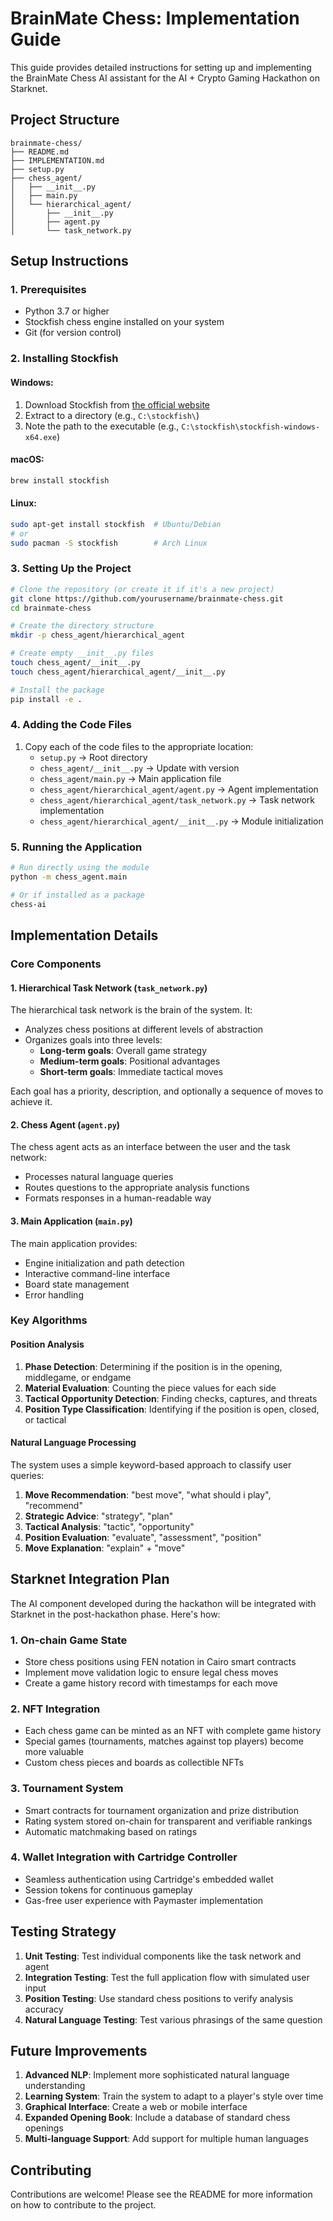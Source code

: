 # BrainMate Chess: Implementation Guide

This guide provides detailed instructions for setting up and implementing the BrainMate Chess AI assistant for the AI + Crypto Gaming Hackathon on Starknet.

## Project Structure

```
brainmate-chess/
├── README.md
├── IMPLEMENTATION.md
├── setup.py
├── chess_agent/
│   ├── __init__.py
│   ├── main.py
│   └── hierarchical_agent/
│       ├── __init__.py
│       ├── agent.py
│       └── task_network.py
```

## Setup Instructions

### 1. Prerequisites

- Python 3.7 or higher
- Stockfish chess engine installed on your system
- Git (for version control)

### 2. Installing Stockfish

#### Windows:
1. Download Stockfish from [the official website](https://stockfishchess.org/download/)
2. Extract to a directory (e.g., `C:\stockfish\`)
3. Note the path to the executable (e.g., `C:\stockfish\stockfish-windows-x64.exe`)

#### macOS:
```bash
brew install stockfish
```

#### Linux:
```bash
sudo apt-get install stockfish  # Ubuntu/Debian
# or
sudo pacman -S stockfish        # Arch Linux
```

### 3. Setting Up the Project

```bash
# Clone the repository (or create it if it's a new project)
git clone https://github.com/yourusername/brainmate-chess.git
cd brainmate-chess

# Create the directory structure
mkdir -p chess_agent/hierarchical_agent

# Create empty __init__.py files
touch chess_agent/__init__.py
touch chess_agent/hierarchical_agent/__init__.py

# Install the package
pip install -e .
```

### 4. Adding the Code Files

1. Copy each of the code files to the appropriate location:
   - `setup.py` → Root directory
   - `chess_agent/__init__.py` → Update with version
   - `chess_agent/main.py` → Main application file
   - `chess_agent/hierarchical_agent/agent.py` → Agent implementation
   - `chess_agent/hierarchical_agent/task_network.py` → Task network implementation
   - `chess_agent/hierarchical_agent/__init__.py` → Module initialization

### 5. Running the Application

```bash
# Run directly using the module
python -m chess_agent.main

# Or if installed as a package
chess-ai
```

## Implementation Details

### Core Components

#### 1. Hierarchical Task Network (`task_network.py`)

The hierarchical task network is the brain of the system. It:

- Analyzes chess positions at different levels of abstraction
- Organizes goals into three levels:
  - **Long-term goals**: Overall game strategy
  - **Medium-term goals**: Positional advantages 
  - **Short-term goals**: Immediate tactical moves

Each goal has a priority, description, and optionally a sequence of moves to achieve it.

#### 2. Chess Agent (`agent.py`)

The chess agent acts as an interface between the user and the task network:

- Processes natural language queries
- Routes questions to the appropriate analysis functions
- Formats responses in a human-readable way

#### 3. Main Application (`main.py`)

The main application provides:

- Engine initialization and path detection
- Interactive command-line interface
- Board state management
- Error handling

### Key Algorithms

#### Position Analysis

1. **Phase Detection**: Determining if the position is in the opening, middlegame, or endgame
2. **Material Evaluation**: Counting the piece values for each side
3. **Tactical Opportunity Detection**: Finding checks, captures, and threats
4. **Position Type Classification**: Identifying if the position is open, closed, or tactical

#### Natural Language Processing

The system uses a simple keyword-based approach to classify user queries:

1. **Move Recommendation**: "best move", "what should i play", "recommend"
2. **Strategic Advice**: "strategy", "plan" 
3. **Tactical Analysis**: "tactic", "opportunity"
4. **Position Evaluation**: "evaluate", "assessment", "position"
5. **Move Explanation**: "explain" + "move"

## Starknet Integration Plan

The AI component developed during the hackathon will be integrated with Starknet in the post-hackathon phase. Here's how:

### 1. On-chain Game State

- Store chess positions using FEN notation in Cairo smart contracts
- Implement move validation logic to ensure legal chess moves
- Create a game history record with timestamps for each move

### 2. NFT Integration

- Each chess game can be minted as an NFT with complete game history
- Special games (tournaments, matches against top players) become more valuable
- Custom chess pieces and boards as collectible NFTs

### 3. Tournament System

- Smart contracts for tournament organization and prize distribution
- Rating system stored on-chain for transparent and verifiable rankings
- Automatic matchmaking based on ratings

### 4. Wallet Integration with Cartridge Controller

- Seamless authentication using Cartridge's embedded wallet
- Session tokens for continuous gameplay
- Gas-free user experience with Paymaster implementation

## Testing Strategy

1. **Unit Testing**: Test individual components like the task network and agent
2. **Integration Testing**: Test the full application flow with simulated user input
3. **Position Testing**: Use standard chess positions to verify analysis accuracy
4. **Natural Language Testing**: Test various phrasings of the same question

## Future Improvements

1. **Advanced NLP**: Implement more sophisticated natural language understanding
2. **Learning System**: Train the system to adapt to a player's style over time
3. **Graphical Interface**: Create a web or mobile interface 
4. **Expanded Opening Book**: Include a database of standard chess openings
5. **Multi-language Support**: Add support for multiple human languages

## Contributing

Contributions are welcome! Please see the README for more information on how to contribute to the project.
